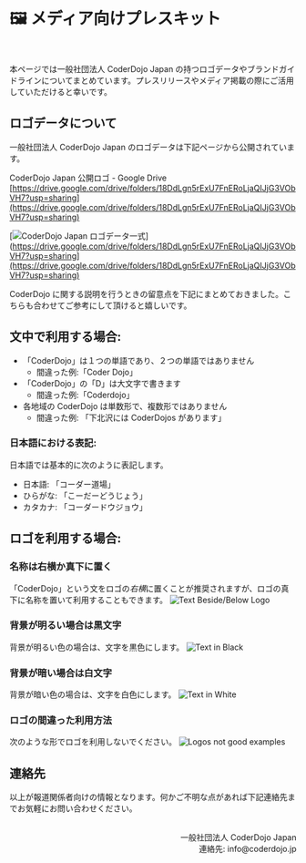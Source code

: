 # 🖼 メディア向けプレスキット
<br>

本ページでは一般社団法人 CoderDojo Japan の持つロゴデータやブランドガイドラインについてまとめています。プレスリリースやメディア掲載の際にご活用していただけると幸いです。

## ロゴデータについて

一般社団法人 CoderDojo Japan のロゴデータは下記ページから公開されています。

CoderDojo Japan 公開ロゴ - Google Drive    
[https://drive.google.com/drive/folders/18DdLgn5rExU7FnERoLjaQIJjG3VObVH7?usp=sharing](https://drive.google.com/drive/folders/18DdLgn5rExU7FnERoLjaQIJjG3VObVH7?usp=sharing)

[![CoderDojo Japan ロゴデータ一式](/img/for-press.png)](https://drive.google.com/drive/folders/18DdLgn5rExU7FnERoLjaQIJjG3VObVH7?usp=sharing](https://drive.google.com/drive/folders/18DdLgn5rExU7FnERoLjaQIJjG3VObVH7?usp=sharing)

CoderDojo に関する説明を行うときの留意点を下記にまとめておきました。こちらも合わせてご参考にして頂けると嬉しいです。

## 文中で利用する場合:

- 「CoderDojo」は１つの単語であり、２つの単語ではありません
  - 間違った例:「Coder Dojo」
- 「CoderDojo」の「D」は大文字で書きます
  - 間違った例:「Coderdojo」
- 各地域の CoderDojo は単数形で、複数形ではありません
  - 間違った例: 「下北沢には CoderDojos があります」

### 日本語における表記:
日本語では基本的に次のように表記します。

- 日本語: 「コーダー道場」
- ひらがな: 「こーだーどうじょう」
- カタカナ: 「コーダードウジョウ」

## ロゴを利用する場合:

### 名称は右横か真下に置く
「CoderDojo」という文をロゴの*右横*に置くことが推奨されますが、ロゴの真下に名称を置いて利用することもできます。
<img alt="Text Beside/Below Logo" src="/img/logo-samples.png">

### 背景が明るい場合は黒文字
背景が明るい色の場合は、文字を黒色にします。
<img alt="Text in Black" src="/img/logo-black-text.png">

### 背景が暗い場合は白文字
背景が暗い色の場合は、文字を白色にします。
<img alt="Text in White" src="/img/logo-white-text.png">

### ロゴの間違った利用方法
次のような形でロゴを利用しないでください。
<img alt="Logos not good examples" src="/img/logo-not-good.png">

## 連絡先

以上が報道関係者向けの情報となります。何かご不明な点があれば下記連絡先までお気軽にお問い合わせください。

<br>
<div align="right">
一般社団法人 CoderDojo Japan<br>
連絡先: info@coderdojo.jp
</div>
